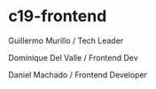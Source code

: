 # c19-frontend

Guillermo Murillo / Tech Leader

Dominique Del Valle / Frontend Dev

Daniel Machado / Frontend Developer
